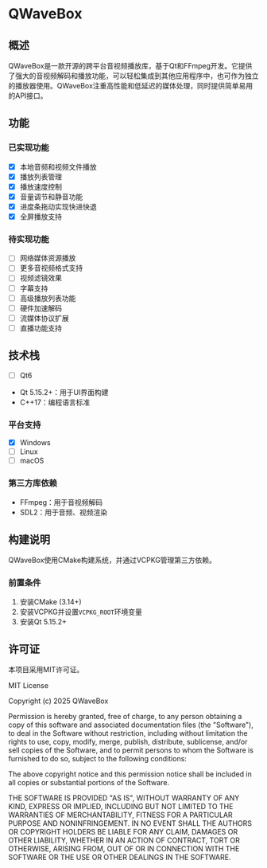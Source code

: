# QWaveBox

## 概述
QWaveBox是一款开源的跨平台音视频播放库，基于Qt和FFmpeg开发。它提供了强大的音视频解码和播放功能，可以轻松集成到其他应用程序中，也可作为独立的播放器使用。QWaveBox注重高性能和低延迟的媒体处理，同时提供简单易用的API接口。

## 功能

### 已实现功能
- [x] 本地音频和视频文件播放
- [x] 播放列表管理
- [x] 播放速度控制
- [x] 音量调节和静音功能
- [x] 进度条拖动实现快进快退
- [x] 全屏播放支持

### 待实现功能
- [ ] 网络媒体资源播放
- [ ] 更多音视频格式支持
- [ ] 视频滤镜效果
- [ ] 字幕支持
- [ ] 高级播放列表功能
- [ ] 硬件加速解码
- [ ] 流媒体协议扩展
- [ ] 直播功能支持

## 技术栈
- [ ] Qt6

- Qt 5.15.2+：用于UI界面构建
- C++17：编程语言标准


### 平台支持
- [x] Windows
- [ ] Linux
- [ ] macOS

### 第三方库依赖
- FFmpeg：用于音视频解码
- SDL2：用于音频、视频渲染

## 构建说明

QWaveBox使用CMake构建系统，并通过VCPKG管理第三方依赖。

### 前置条件
1. 安装CMake (3.14+)
2. 安装VCPKG并设置`VCPKG_ROOT`环境变量
3. 安装Qt 5.15.2+

## 许可证
本项目采用MIT许可证。

MIT License

Copyright (c) 2025 QWaveBox

Permission is hereby granted, free of charge, to any person obtaining a copy
of this software and associated documentation files (the "Software"), to deal
in the Software without restriction, including without limitation the rights
to use, copy, modify, merge, publish, distribute, sublicense, and/or sell
copies of the Software, and to permit persons to whom the Software is
furnished to do so, subject to the following conditions:

The above copyright notice and this permission notice shall be included in all
copies or substantial portions of the Software.

THE SOFTWARE IS PROVIDED "AS IS", WITHOUT WARRANTY OF ANY KIND, EXPRESS OR
IMPLIED, INCLUDING BUT NOT LIMITED TO THE WARRANTIES OF MERCHANTABILITY,
FITNESS FOR A PARTICULAR PURPOSE AND NONINFRINGEMENT. IN NO EVENT SHALL THE
AUTHORS OR COPYRIGHT HOLDERS BE LIABLE FOR ANY CLAIM, DAMAGES OR OTHER
LIABILITY, WHETHER IN AN ACTION OF CONTRACT, TORT OR OTHERWISE, ARISING FROM,
OUT OF OR IN CONNECTION WITH THE SOFTWARE OR THE USE OR OTHER DEALINGS IN THE
SOFTWARE.
